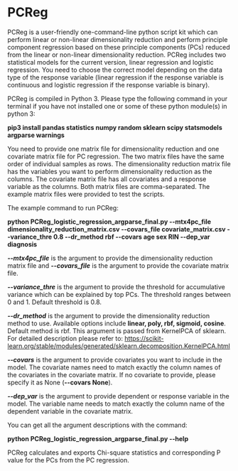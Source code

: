 # PCReg

PCReg is a user-friendly one-command-line python script kit which can perform linear or non-linear dimensionality reduction and perform principle component regression based on these principle components (PCs) reduced from the linear or non-linear dimensionality reduction. PCReg includes two statistical models for the current version, linear regression and logistic regression. You need to choose the correct model depending on the data type of the response variable (linear regression if the response variable is continuous and logistic regression if the response variable is binary).

PCReg is compiled in Python 3. Please type the following command in your terminal if you have not installed one or some of these python module(s) in python 3:

**pip3 install pandas statistics numpy random sklearn scipy statsmodels argparse warnings**

You need to provide one matrix file for dimensionality reduction and one covariate matrix file for PC regression. The two matrix files have the same order of individual samples as rows. The dimensionality reduction matrix file has the variables you want to perform dimensionality reduction as the columns. The covariate matrix file has all covariates and a response variable as the columns. Both matrix files are comma-separated. The example matrix files were provided to test the scripts.

The example command to run PCReg:

**python PCReg_logistic_regression_argparse_final.py --mtx4pc_file dimensionality_reduction_matrix.csv --covars_file covariate_matrix.csv --variance_thre 0.8 --dr_method rbf --covars age sex RIN --dep_var diagnosis**

***--mtx4pc_file*** is the argument to provide the dimensionality reduction matrix file and ***--covars_file*** is the argument to provide the covariate matrix file.

***--variance_thre*** is the argument to provide the threshold for accumulative variance which can be explained by top PCs. The threshold ranges between 0 and 1. Default threshold is 0.8.

***--dr_method*** is the argument to provide the dimensionality reduction method to use. Available options include **linear, poly, rbf, sigmoid, cosine**. Default method is rbf. This argument is passed from KernelPCA of sklearn. For detailed description please refer to: https://scikit-learn.org/stable/modules/generated/sklearn.decomposition.KernelPCA.html

***--covars*** is the argument to provide covariates you want to include in the model. The covariate names need to match exactly the column names of the covariates in the covariate matrix. If no covariate to provide, please specify it as None (**--covars None**).

***--dep_var*** is the argument to provide dependent or response variable in the model. The variable name needs to match exactly the column name of the dependent variable in the covariate matrix.

You can get all the argument descriptions with the command:

**python PCReg_logistic_regression_argparse_final.py --help**

PCReg calculates and exports Chi-square statistics and corresponding P value for the PCs from the PC regression.
